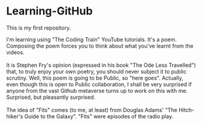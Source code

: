 # Learning-GitHub
This is my first repository. 

I'm learning using "The Coding Train" YouTube tutorials. It's a poem. Composing the poem forces you to think about what you've learnt from the videos.<br><br>
It is Stephen Fry's opinion (expressed in his book "The Ode Less Travelled") that, to truly enjoy your own poetry, you should never subject it to public scrutiny. Well, this poem is going to be Public, so "here goes".
Actually, even though this is open to Public collaboration, I shall be very surprised if anyone from the vast Github metaverse turns up to work on this with me. Surprised, but pleasantly surprised.<br><br>
The idea of "Fits" comes (to me, at least) from Douglas Adams' "The Hitch-hiker's Guide to the Galaxy". "Fits" were episodes of the radio play.
